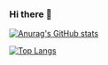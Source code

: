 ### Hi there 👋

<!--
**smellypengu/smellypengu** is a ✨ _special_ ✨ repository because its `README.md` (this file) appears on your GitHub profile.

Here are some ideas to get you started:

- 🔭 I’m currently working on ...
- 🌱 I’m currently learning ...
- 👯 I’m looking to collaborate on ...
- 🤔 I’m looking for help with ...
- 💬 Ask me about ...
- 📫 How to reach me: ...
- 😄 Pronouns: ...
- ⚡ Fun fact: ...
-->

[![Anurag's GitHub stats](https://github-readme-stats.vercel.app/api?username=smellypengu)](https://github.com/anuraghazra/github-readme-stats)

[![Top Langs](https://github-readme-stats.vercel.app/api/top-langs/?username=smellypengu)](https://github.com/anuraghazra/github-readme-stats)
